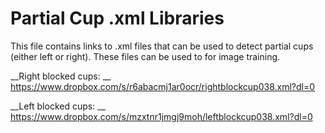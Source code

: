 Partial Cup .xml Libraries
=====================
This file contains links to  .xml files that can be used to detect partial cups (either left or right).  These files can be used to for image training.

__Right blocked cups: __ https://www.dropbox.com/s/r6abacmj1ar0ocr/rightblockcup038.xml?dl=0

__Left blocked cups: __ https://www.dropbox.com/s/mzxtnr1jmgj9moh/leftblockcup038.xml?dl=0
